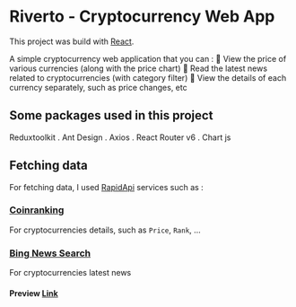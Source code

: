 # Riverto - Cryptocurrency Web App

This project was build with [React](https://reactjs.org/).

A simple cryptocurrency web application that you can :
💢 View the price of various currencies (along with the price chart)
💢 Read the latest news related to cryptocurrencies (with category filter)
💢 View the details of each currency separately, such as price changes, etc

## Some packages used in this project

Reduxtoolkit . Ant Design . Axios . React Router v6 . Chart js

## Fetching data

For fetching data, I used [RapidApi](https://rapidapi.com/) services such as :

### [Coinranking](https://rapidapi.com/Coinranking/api/coinranking1/)
For cryptocurrencies details, such as `Price`, `Rank`, ...

### [Bing News Search](https://rapidapi.com/microsoft-azure-org-microsoft-cognitive-services/api/bing-news-search1/)
For cryptocurrencies latest news




#### Preview [Link](https://rivertonews.netlify.app/)